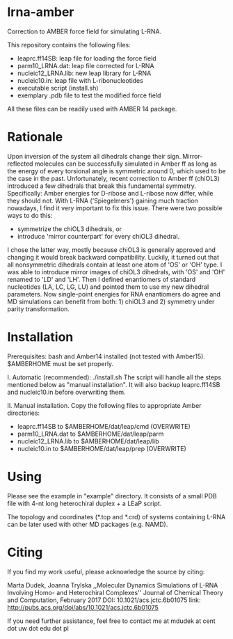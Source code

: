 # lrna-amber
Correction to AMBER force field for simulating L-RNA. 

This repository contains the following files: 
- leaprc.ff14SB: leap file for loading the force field
- parm10_LRNA.dat: leap file corrected for L-RNA
- nucleic12_LRNA.lib: new leap library for L-RNA
- nucleic10.in: leap file with L-ribonucleotides
- executable script (install.sh)
- exemplary .pdb file to test the modified force field

All these files can be readily used with AMBER 14 package.

# Rationale
Upon inversion of the system all dihedrals change their sign. Mirror-reflected molecules can be successfully simulated in Amber ff as long as the energy of every torsional angle is symmetric around 0, which used to be the case in the past. Unfortunately, recent correction to Amber ff (chiOL3) introduced a few dihedrals that break this fundamental symmetry. Specifically: Amber energies for D-ribose and L-ribose now differ, while they should not. With L-RNA ('Spiegelmers') gaining much traction nowadays, I find it very important to fix this issue. There were two possible ways to do this:
- symmetrize the chiOL3 dihedrals, or
- introduce 'mirror counterpart' for every chiOL3 dihedral.

I chose the latter way, mostly because chiOL3 is generally approved and changing it would break backward compatibility. Luckily, it turned out that all nonsymmetric dihedrals contain at least one atom of 'OS' or 'OH' type. I was able to introduce mirror images of chiOL3 dihedrals, with 'OS' and 'OH' renamed to 'LD' and 'LH'. Then I defined enantiomers of standard nucleotides (LA, LC, LG, LU) and pointed them to use my new dihedral parameters. Now single-point energies for RNA enantiomers do agree and MD simulations can benefit from both: 1) chiOL3 and 2) symmetry under parity transformation.

# Installation
Prerequisites: bash and Amber14 installed (not tested with Amber15). $AMBERHOME must be set properly.

I. Automatic (recommended): ./install.sh
The script will handle all the steps mentioned below as "manual installation". It will also backup leaprc.ff14SB and nucleic10.in before overwriting them.

II. Manual installation.
Copy the following files to appropriate Amber directories:
- leaprc.ff14SB to  $AMBERHOME/dat/leap/cmd (OVERWRITE)
- parm10_LRNA.dat to  $AMBERHOME/dat/leap/parm
- nucleic12_LRNA.lib to  $AMBERHOME/dat/leap/lib
- nucleic10.in to  $AMBERHOME/dat/leap/prep (OVERWRITE)

# Using
Please see the example in "example" directory. It consists of a small PDB file with 4-nt long heterochiral duplex + a LEaP script.

The topology and coordinates (*.top and *.crd) of systems containing L-RNA can be later used with other MD packages (e.g. NAMD).

# Citing
If you find my work useful, please acknowledge the source by citing:

Marta Dudek, Joanna Trylska
,,Molecular Dynamics Simulations of L-RNA Involving Homo- and Heterochiral Complexes''
Journal of Chemical Theory and Computation, February 2017
DOI: 10.1021/acs.jctc.6b01075
link: http://pubs.acs.org/doi/abs/10.1021/acs.jctc.6b01075

If you need further assistance, feel free to contact me at mdudek at cent dot uw dot edu dot pl
